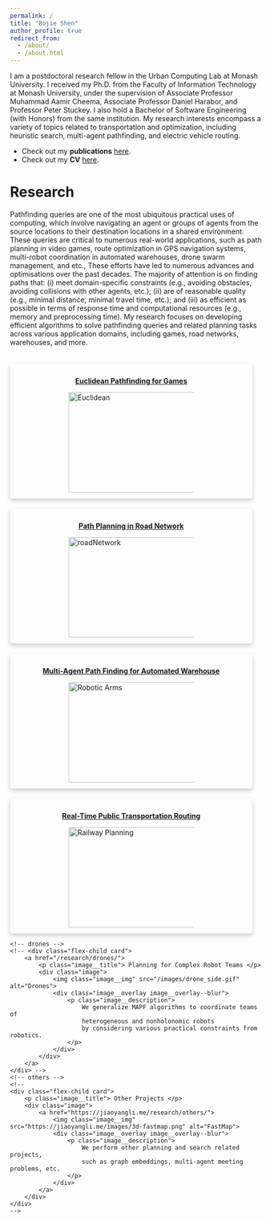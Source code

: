 ```yaml
---
permalink: /
title: "Bojie Shen"
author_profile: true
redirect_from: 
  - /about/
  - /about.html
---
```

I am a postdoctoral research fellow in the Urban Computing Lab at Monash University. I received my Ph.D. from the Faculty of Information Technology at Monash University, under the supervision of Associate Professor Muhammad Aamir Cheema, Associate Professor Daniel Harabor, and Professor Peter Stuckey. I also hold a Bachelor of Software Engineering (with Honors) from the same institution. My research interests encompass a variety of topics related to transportation and optimization, including heuristic search, multi-agent pathfinding, and electric vehicle routing.

* Check out my **publications** [here](https://bshen95.github.io/bojieshen.me/publications/).
* Check out my **CV** [here](https://bshen95.github.io/bojieshen.me/files/bojieCV.pdf).

Research
======
Pathfinding queries are one of the most ubiquitous practical uses of computing, which involve navigating an agent or groups of agents from the source locations to their destination locations in a shared environment. These queries are critical to numerous real-world applications, such as path planning in video games, route optimization in GPS navigation systems, multi-robot coordination in automated warehouses, drone swarm management, and etc., These efforts have led to numerous advances and optimisations over the past decades. The majority of attention is on finding paths that: (i) meet domain-specific constraints (e.g., avoiding obstacles, avoiding collisions with other agents, etc.); (ii) are of reasonable quality (e.g., minimal distance, minimal travel time, etc.); and (iii) as efficient as possible in terms of response time and computational resources (e.g., memory and preprocessing time). My research focuses on developing efficient algorithms to solve pathfinding queries and related planning tasks across various application domains, including games, road networks, warehouses, and more.




<style>
.flex-container {
    display: flex;
}

.is-flex-wrap {
  flex-wrap: wrap;
}

.flex-child{
    padding:.75rem;
    min-width:300px;
    flex: 1;
    margin-right: 20px;
    margin-top: 20px;
}

.card {
  /* Add shadows to create the "card" effect */
  box-shadow: 0 4px 8px 0 rgba(0,0,0,0.2);
  transition: 0.3s;
  padding: 0.75rem;
  flex-direction: column;
  max-width: 100%;
  border-radius: 5px;
}

/* On mouse-over, add a deeper shadow */
.card:hover {
  box-shadow: 0 12px 16px 0 rgba(0,0,0,0.2);
}

.image {
    position: relative;
    width: 250px;
    margin-top: 1.0em;
    margin-left: auto;
    margin-right: auto;
}

.image__title {
    font-size: 1em;
    font-weight: bold;
    text-align: center;
    margin-top: 1.0em;
}

.image__img {
    display: block;
    width: 300px;
    height: 200px;
}
.image__description {
    margin-top: 0.25em;
    margin-left: 0.25em;
    margin-right: 0.25em;
    text-align: center;
    font-size: 0.8em;
    font-weight: normal
}

.image__overlay {
    position: absolute;
    top: 0;
    left: 0;
    width: 100%;
    height: 100%;
    background: rgba(0, 0, 0, 0.5);
    color: #ffffff;
    display: flex;
    flex-direction: column;
    justify-content: center;
    opacity: 0;
    transition: opacity 0.25s;
}

.image__overlay--blur {
    backdrop-filter: blur(5px);
}

.image__overlay > * {
    transform: translateY(20px);
    transition: transform 0.25s;
}

.image__overlay:hover {
    opacity: 1;
}

.image__overlay:hover > * {
    transform: translateY(0);
}
</style>


<div class="flex-container is-flex-wrap">
    <!-- Euclidean -->
    <div class="flex-child card">
        <a href="https://bshen95.github.io/bojieshen.me/research/Euclidean">
            <p class="image__title"> Euclidean Pathfinding for Games </p>
            <div class="image">
                <img class="image__img" src="https://bshen95.github.io/bojieshen.me/images/polyanya.gif" alt="Euclidean" />
                <div class="image__overlay image__overlay--blur">
                    <p class="image__description">
                        We develop efficient algorithms to solve pathfinding and planning task in Euclidean plane for games.
                    </p>
                </div>
            </div>
        </a>
    </div>
    <!-- road network -->
    <div class="flex-child card">
        <a href="https://bshen95.github.io/bojieshen.me/research/RoadNetwork/">
            <p class="image__title"> Path Planning in Road Network </p>
            <div class="image">
                <img class="image__img" src="https://bshen95.github.io/bojieshen.me/images/roadNetwork.gif" alt="roadNetwork" />
                <div class="image__overlay image__overlay--blur">
                    <p class="image__description">
                       In road networks, we design efficient algorithms for pathfinding in navigation software and for solving other location-based services in spatial databases.
                    </p>
                </div>
            </div>
        </a>
    </div>
    <!-- warehouse -->
    <div class="flex-child card">
        <a href="https://bshen95.github.io/bojieshen.me/research/MAPF/">
            <p class="image__title"> Multi-Agent Path Finding for Automated Warehouse </p>
            <div class="image">
                <img class="image__img" src="https://bshen95.github.io/bojieshen.me/images/MAPF.gif" alt="Robotic Arms">
                <div class="image__overlay image__overlay--blur">
                    <p class="image__description">
                        We address the core challenges of the Multi-Agent Path Finding (MAPF) problem and develop efficient algorithms to solve complex MAPF instances.
                    </p>
                </div>
            </div>
        </a>
    </div>
    <!-- traffic -->
    <div class="flex-child card">
        <a href="https://bshen95.github.io/bojieshen.me/research/Transportation/">
            <p class="image__title">Real-Time Public Transportation Routing  </p>
            <div class="image">
                <img class="image__img" src="https://bshen95.github.io/bojieshen.me/images/Trans.gif" alt="Railway Planning">
                <div class="image__overlay image__overlay--blur">
                    <p class="image__description">
                        We develop efficient algorithms to find optimal journeys for users, accounting for transfers, and design algorithms to handle delays that may occur in real-time transportation systems.
                    </p>
                </div>
            </div>
        </a>
    </div>

    <!-- drones -->
    <!-- <div class="flex-child card">
        <a href="/research/drones/">
            <p class="image__title"> Planning for Complex Robot Teams </p>
            <div class="image">
                <img class="image__img" src="/images/drone_side.gif" alt="Drones">
                <div class="image__overlay image__overlay--blur">
                    <p class="image__description">
                        We generalize MAPF algorithms to coordinate teams of
                        heterogeneous and nonholonomic robots
                        by considering various practical constraints from robotics.
                    </p>
                </div>
            </div>
        </a>
    </div> -->
    <!-- others -->
    <!--
    <div class="flex-child card">
        <p class="image__title"> Other Projects </p>
        <div class="image">
            <a href="https://jiaoyangli.me/research/others/">
                <img class="image__img" src="https://jiaoyangli.me/images/3d-fastmap.png" alt="FastMap">
                <div class="image__overlay image__overlay--blur">
                    <p class="image__description">
                        We perform other planning and search related projects,
                        such as graph embeddings, multi-agent meeting problems, etc.
                    </p>
                </div>
            </a>
        </div>
    </div>
    -->
</div>